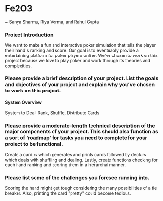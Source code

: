 # Fe2O3

  ~ Sanya Sharma, Riya Verma, and Rahul Gupta

### Project Introduction
  
  We want to make a fun and interactive poker simulation that tells the player their hand's ranking and score. Our goal is to eventuaoly provide a entertaining platform for poker players online. We've chosen to work on this project because we love to play poker and work through its theories and complexities.

### Please provide a brief description of your project. List the goals and objectives of your project and explain why you’ve chosen to work on this project. 

#### System Overview
  System to Deal, Rank, Shuffle, Distribute Cards

### Please provide a moderate-length technical description of the major components of your project. This should also function as a sort of ‘roadmap’ for tasks you need to complete for your project to be functional.

 Create a card.rs which generates and prints cards followed by deck.rs which deals with shuffling and dealing. Lastly, create functions checking for each hand ranking and scoring them in a hierarchal manner.

### Please list some of the challenges you foresee running into.

Scoring the hand might get tough considering the many possibilities of a tie breaker. Also, printing the card "pretty" could become tedious.
